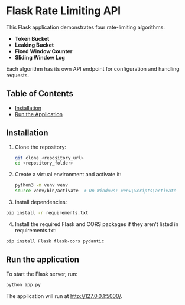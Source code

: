 # Flask Rate Limiting API

This Flask application demonstrates four rate-limiting algorithms: 
- **Token Bucket** 
- **Leaking Bucket** 
- **Fixed Window Counter**
- **Sliding Window Log**

Each algorithm has its own API endpoint for configuration and handling requests.

## Table of Contents
- [Installation](#installation)
- [Run the Application](#run-the-application)

## Installation

1. Clone the repository:

   ```bash
   git clone <repository_url>
   cd <repository_folder>
   ```
   
2. Create a virtual environment and activate it:
   
   ```bash
   python3 -m venv venv
   source venv/bin/activate  # On Windows: venv\Scripts\activate
   ```
   
3.	Install dependencies:
   
   ```bash
   pip install -r requirements.txt
   ```

4.	Install the required Flask and CORS packages if they aren’t listed in requirements.txt:
   
   ```bash
   pip install Flask flask-cors pydantic
   ```


## Run the application

To start the Flask server, run:

   ```bash
   python app.py
   ```

The application will run at http://127.0.0.1:5000/.


